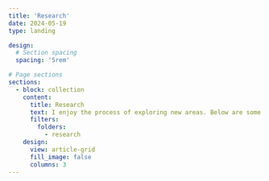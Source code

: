 ```yaml
---
title: 'Research'
date: 2024-05-19
type: landing

design:
  # Section spacing
  spacing: '5rem'

# Page sections
sections:
  - block: collection
    content:
      title: Research
      text: I enjoy the process of exploring new areas. Below are some research I lead. 
      filters:
        folders:
          - research
    design:
      view: article-grid
      fill_image: false
      columns: 3
---
```

